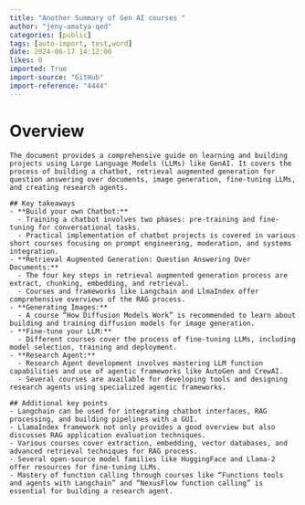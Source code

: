 ```yaml
---
title: "Another Summary of Gen AI courses "
author: "jeny-amatya-qed"
categories: [public]
tags: [auto-import, test,word]
date: 2024-06-17 14:12:00
likes: 0
imported: True 
import-source: "GitHub"
import-reference: "4444"
---
```


# Overview
    The document provides a comprehensive guide on learning and building projects using Large Language Models (LLMs) like GenAI. It covers the process of building a chatbot, retrieval augmented generation for question answering over documents, image generation, fine-tuning LLMs, and creating research agents. 
    
    ## Key takeaways
    - **Build your own Chatbot:**
      - Training a chatbot involves two phases: pre-training and fine-tuning for conversational tasks.
      - Practical implementation of chatbot projects is covered in various short courses focusing on prompt engineering, moderation, and systems integration.
    - **Retrieval Augmented Generation: Question Answering Over Documents:**
      - The four key steps in retrieval augmented generation process are extract, chunking, embedding, and retrieval.
      - Courses and frameworks like Langchain and LlmaIndex offer comprehensive overviews of the RAG process.
    - **Generating Images:**
      - A course “How Diffusion Models Work” is recommended to learn about building and training diffusion models for image generation.
    - **Fine-tune your LLM:**
      - Different courses cover the process of fine-tuning LLMs, including model selection, training and deployment.
    - **Research Agent:**
      - Research Agent development involves mastering LLM function capabilities and use of agentic frameworks like AutoGen and CrewAI.
      - Several courses are available for developing tools and designing research agents using specialized agentic frameworks.
    
    ## Additional key points
    - Langchain can be used for integrating chatbot interfaces, RAG processing, and building pipelines with a GUI.
    - LlamaIndex framework not only provides a good overview but also discusses RAG application evaluation techniques.
    - Various courses cover extraction, embedding, vector databases, and advanced retrieval techniques for RAG process.
    - Several open-source model families like HuggingFace and Llama-2 offer resources for fine-tuning LLMs.
    - Mastery of function calling through courses like “Functions tools and agents with Langchain” and “NexusFlow function calling” is essential for building a research agent.